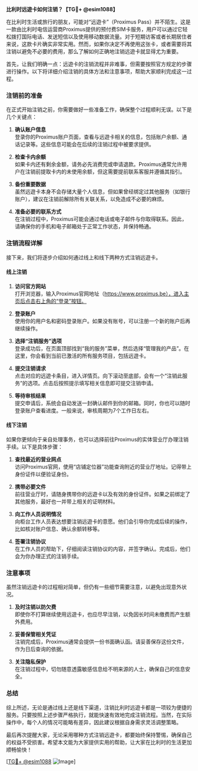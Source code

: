 **比利时远遊卡如何注销？【TG💪+ @esim1088】**

在比利时生活或旅行的朋友，可能对“远遊卡”（Proximus Pass）并不陌生。这是一款由比利时电信运营商Proximus提供的预付费SIM卡服务，用户可以通过它轻松拨打国际电话、发送短信以及使用移动数据流量。对于短期访客或者长期居住者来说，这款卡片确实非常实用。然而，如果你决定不再使用这张卡，或者需要将其注销以避免不必要的费用，那么了解如何正确地注销远遊卡就显得尤为重要。

首先，让我们明确一点：远遊卡的注销流程并非难事，但需要按照官方规定的步骤进行操作。以下将详细介绍注销的具体方法和注意事项，帮助大家顺利完成这一过程。

### 注销前的准备

在正式开始注销之前，你需要做好一些准备工作，确保整个过程顺利无误。以下是几个关键点：

1. **确认账户信息**  
   登录你的Proximus账户页面，查看与远遊卡相关的信息，包括账户余额、通话记录等。这些信息可能会在后续的注销过程中被要求提供。

2. **检查卡内余额**  
   如果卡内还有剩余金额，请务必先消费完或申请退款。Proximus通常允许用户在注销前提取卡内的未使用余额，但这需要提前联系客服并遵循其指引。

3. **备份重要数据**  
   虽然远遊卡本身不会存储大量个人信息，但如果曾经绑定过其他服务（如银行账户），建议在注销前解除所有关联关系，以免造成不必要的麻烦。

4. **准备必要的联系方式**  
   在注销过程中，Proximus可能会通过电话或电子邮件与你取得联系。因此，请确保你的手机和电子邮箱处于正常工作状态，并保持畅通。

### 注销流程详解

接下来，我们将逐步介绍如何通过线上和线下两种方式注销远遊卡。

#### 线上注销

1. **访问官方网站**  
   打开浏览器，输入Proximus官网地址（https://www.proximus.be），进入主页后点击右上角的“登录”按钮。

2. **登录账户**  
   使用你的用户名和密码登录账户。如果没有账号，可以注册一个新的账户后再继续操作。

3. **选择“注销服务”选项**  
   登录成功后，在页面顶部找到“我的服务”菜单，然后选择“管理我的产品”。在这里，你会看到当前已激活的所有服务项目，包括远遊卡。

4. **提交注销请求**  
   点击对应的远遊卡条目，进入详情页。向下滚动至底部，会有一个“注销此服务”的选项。点击后按照提示填写相关信息即可提交注销申请。

5. **等待审核结果**  
   提交申请后，系统会自动发送一封确认邮件到你的邮箱。同时，你也可以随时登录账户查看进度。一般来说，审核周期为7个工作日左右。

#### 线下注销

如果你更倾向于亲自处理事务，也可以选择前往Proximus的实体营业厅办理注销手续。以下是具体步骤：

1. **查找最近的营业网点**  
   访问Proximus官网，使用“店铺定位器”功能查询附近的营业厅地址。记得带上身份证件以便验证身份。

2. **携带必要文件**  
   前往营业厅时，请随身携带你的远遊卡以及有效的身份证件。如果之前绑定了其他服务，最好也一并带上相关的证明材料。

3. **向工作人员说明情况**  
   向柜台工作人员表达想要注销远遊卡的意愿。他们会引导你完成后续的操作，比如核对账户信息、确认余额转移等。

4. **签署注销协议**  
   在工作人员的帮助下，仔细阅读注销协议的内容，并签字确认。完成后，他们会为你办理正式的注销手续。

### 注意事项

虽然注销远遊卡的过程相对简单，但仍有一些细节需要注意，以避免出现意外状况。

1. **及时注销以防欠费**  
   即使你不打算继续使用远遊卡，也应尽早注销，以免因长时间未缴费而产生额外费用。

2. **妥善保管相关凭证**  
   注销完成后，Proximus通常会提供一份书面确认函。请妥善保存这份文件，作为日后查询的依据。

3. **关注隐私保护**  
   在注销过程中，切勿随意透露敏感信息给不明来源的人士，确保自己的信息安全。

### 总结

综上所述，无论是通过线上还是线下渠道，注销比利时远遊卡都是一项较为便捷的服务。只要按照上述步骤严格执行，就能快速有效地完成注销流程。当然，在实际操作中，每个人的情况可能略有差异，因此建议根据自身需求灵活调整策略。

最后再次提醒大家，无论采用哪种方式注销远遊卡，都要始终保持警惕，确保自己的权益不受损害。希望本文能为大家提供实用的帮助，让大家在比利时的生活更加顺畅愉快！

[[TG💪+ @esim1088](https://t.me/s/esim1088) ![Image](https://i.postimg.cc/4NQfJmqS/Snipaste-2025-05-13-00-14-12.png)]